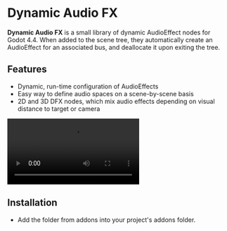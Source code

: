 # Dynamic Audio FX

**Dynamic Audio FX** is a small library of dynamic AudioEffect nodes for Godot 4.4. When added to the scene tree, they automatically create an AudioEffect for an associated bus, and deallocate it upon exiting the tree.

## Features

- Dynamic, run-time configuration of AudioEffects
- Easy way to define audio spaces on a scene-by-scene basis
- 2D and 3D DFX nodes, which mix audio effects depending on visual distance to target or camera

![video](https://github.com/dog-on-moon/godot-dynamic-audio-fx/blob/main/docs/demo.mp4)

## Installation

- Add the folder from addons into your project's addons folder.
